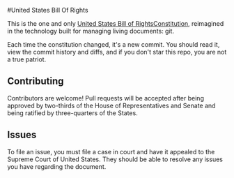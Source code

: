 #United States Bill Of Rights
 
This is the one and only [United States Bill of RightsConstitution](Rights.md),
reimagined in the technology built for managing living documents: git.

Each time the constitution changed, it's a new commit.
You should read it, view the commit history and diffs,
and if you don't star this repo, you are not a true patriot.


## Contributing

Contributors are welcome! Pull requests will be accepted after being approved
by two-thirds of the House of Representatives and Senate and being ratified by three-quarters of
the States.

## Issues

To file an issue, you must file a case in court and have it appealed
to the Supreme Court of United States. They should be able to resolve any issues you
have regarding the document.
